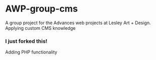 # AWP-group-cms
A group project for the Advances web projects at Lesley Art + Design. Applying custom CMS knowledge

### I just forked this! 

Adding PHP functionality 
